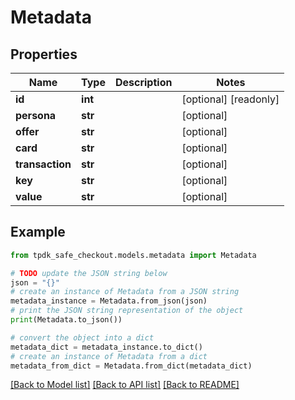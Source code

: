 # Metadata



## Properties

Name | Type | Description | Notes
------------ | ------------- | ------------- | -------------
**id** | **int** |  | [optional] [readonly] 
**persona** | **str** |  | [optional] 
**offer** | **str** |  | [optional] 
**card** | **str** |  | [optional] 
**transaction** | **str** |  | [optional] 
**key** | **str** |  | [optional] 
**value** | **str** |  | [optional] 

## Example

```python
from tpdk_safe_checkout.models.metadata import Metadata

# TODO update the JSON string below
json = "{}"
# create an instance of Metadata from a JSON string
metadata_instance = Metadata.from_json(json)
# print the JSON string representation of the object
print(Metadata.to_json())

# convert the object into a dict
metadata_dict = metadata_instance.to_dict()
# create an instance of Metadata from a dict
metadata_from_dict = Metadata.from_dict(metadata_dict)
```
[[Back to Model list]](../README.md#documentation-for-models) [[Back to API list]](../README.md#documentation-for-api-endpoints) [[Back to README]](../README.md)


